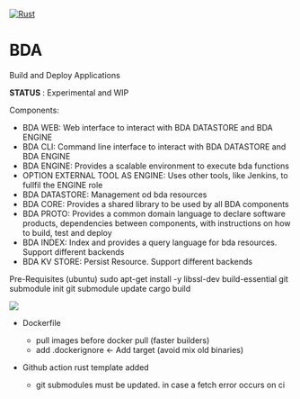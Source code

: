 [![Rust](https://github.com/gracig/bda/actions/workflows/rust.yml/badge.svg)](https://github.com/gracig/bda/actions/workflows/rust.yml)

# BDA

Build and Deploy Applications

**STATUS** : Experimental and WIP

Components:

- BDA WEB: Web interface to interact with BDA DATASTORE and BDA ENGINE
- BDA CLI: Command line interface to interact with BDA DATASTORE and BDA ENGINE
- BDA ENGINE: Provides a scalable environment to execute bda functions
- OPTION EXTERNAL TOOL AS ENGINE: Uses other tools, like Jenkins, to fullfil the ENGINE role
- BDA DATASTORE: Management od bda resources
- BDA CORE: Provides a shared library to be used by all BDA components
- BDA PROTO: Provides a common domain language to declare software products, dependencies between components, with instructions on how to build, test and deploy
- BDA INDEX: Index and provides a query language for bda resources. Support different backends
- BDA KV STORE: Persist Resource. Support different backends


Pre-Requisites (ubuntu)
sudo apt-get install -y libssl-dev build-essential
git submodule init
git submodule update
cargo build

[![](https://mermaid.ink/img/pako:eNqVVMFuozAQ_RXLvbRSolTKnjhUgmCtotBESlBaKaxWLjbBqmOzxqitSv-9BhxIkzYbuHiY997AvBn5HcaSUOjArcJZCkI_EsA8nu9OFku08QgGE6koWKVYUQIC9vSnZaD57-nccHwXILFlglrId0N3FdZyA_lY41ybGhZFjyFazt0gXCyCzSLTTAqAXjVVAnMQSsmBm3-tN5376HFzXR83NhcES--vBaoYeDh-poK0-L3f4SY-wSv9bH1GXIPfKGfrprfr2RrU0U3nyAPy6p7N2SUnwbROmvNLcji8K58IzpTUsmw9-5HRGn74tf_UOGac1mhez5WpTTSEzvGjfOv00fSrolmhR1uqR4Ty0hr3DavICNZ0ZP7gHwc5xSpOy4OKhxtT0WWzNDFnZePTWdpPfdnf2Xc2W5-kmy1o0pGIRK7fOLWjAQnj3LlKkttBrpV8ps7VeDy28fCFEZ06v7LXvajuxmriJL5I0xnbV9hOqqewdajr7jKhvS76yqzXPb204-qraqZ5sQoO4I6qHWbEXI7v1RJEUKd0RyPomJDQBBdcRzASH4babDAizFx00Ekwz-kA4kLL1ZuIoaNVQfckn2Fz1-4s6-MT17--Ug)](https://mermaid-js.github.io/mermaid-live-editor/edit/#pako:eNqVVMFuozAQ_RXLvbRSolTKnjhUgmCtotBESlBaKaxWLjbBqmOzxqitSv-9BhxIkzYbuHiY997AvBn5HcaSUOjArcJZCkI_EsA8nu9OFku08QgGE6koWKVYUQIC9vSnZaD57-nccHwXILFlglrId0N3FdZyA_lY41ybGhZFjyFazt0gXCyCzSLTTAqAXjVVAnMQSsmBm3-tN5376HFzXR83NhcES--vBaoYeDh-poK0-L3f4SY-wSv9bH1GXIPfKGfrprfr2RrU0U3nyAPy6p7N2SUnwbROmvNLcji8K58IzpTUsmw9-5HRGn74tf_UOGac1mhez5WpTTSEzvGjfOv00fSrolmhR1uqR4Ty0hr3DavICNZ0ZP7gHwc5xSpOy4OKhxtT0WWzNDFnZePTWdpPfdnf2Xc2W5-kmy1o0pGIRK7fOLWjAQnj3LlKkttBrpV8ps7VeDy28fCFEZ06v7LXvajuxmriJL5I0xnbV9hOqqewdajr7jKhvS76yqzXPb204-qraqZ5sQoO4I6qHWbEXI7v1RJEUKd0RyPomJDQBBdcRzASH4babDAizFx00Ekwz-kA4kLL1ZuIoaNVQfckn2Fz1-4s6-MT17--Ug)



- Dockerfile
    - pull images before docker pull (faster builders)
    - add .dockerignore <- Add target (avoid mix old binaries)

- Github action rust template added
  - git submodules must be updated. in case a fetch error occurs on ci

    